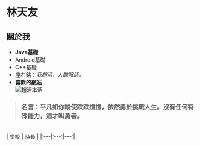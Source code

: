 # 林天友 
## 關於我 
- **Java基礎**
- Android基礎
- C++基礎
- 座右銘：*我趙活，人醜照活。*
- **喜歡的[網站](https://www.youtube.com/)**<br />
![趙活本活](https://truth.bahamut.com.tw/s01/202407/forum/73317/0716411046203bb1e662d530b54a4b35.PNG)
> ### 名言：**平凡如你縱使跌跌撞撞，依然勇於挑戰人生。沒有任何特殊能力，這才叫勇者。**
<br />
| 學校 | 時長 |
|:---|:---:|---:|
